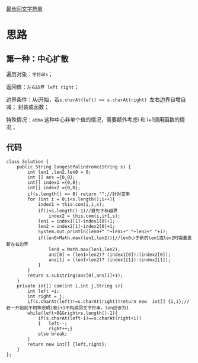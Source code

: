 [最长回文字符串](https://leetcode-cn.com/problems/longest-palindromic-substring/)
# 思路
##  第一种：中心扩散
遍历对象：`字符串s`；

返回值：`左右边界 left right`；

边界条件：从i开始，若`s.charAt(left) == s.charAt(right) `左右边界自增自减； 封装成函数；

特殊情况：`abba` 这种中心非单个值的情况，需要额外考虑i 和 i+1调用函数的情况；

## 代码
```
class Solution {
    public String longestPalindrome(String s) {
        int len1 ,len2,len0 = 0;
        int [] ans ={0,0};
        int[] index1 ={0,0};
        int[] index2 ={0,0};
        if(s.length() == 0) return "";//针对空串
        for (int i = 0;i<s.length();i++){
            index1 = this.com(i,i,s);
            if(i<s.length()-1)//避免下标越界
                index2 = this.com(i,i+1,s);
            len1 = index1[1]-index1[0]+1;
            len2 = index2[1]-index2[0]+1;
            System.out.println(len0+" "+len1+" "+len2+" "+i);
            if(len0<Math.max(len1,len2)){//len0小于新的len1或len2时需要更新左右边界
                len0 = Math.max(len1,len2);
                ans[0] = (len1>len2)? (index1[0]):(index2[0]);
                ans[1] = (len1>len2)? (index1[1]):(index2[1]);
            }
        }
        return s.substring(ans[0],ans[1]+1);
    }
    private int[] com(int i,int j,String s){
        int left =i;
        int right = j;
        if(s.charAt(left)!=s.charAt(right))return new  int[] {i,i};//若一开始就不相等说明i和i+1不构成回文字符串，len应该为1
        while(left>0&&right<s.length()-1){
            if(s.charAt(left-1)==s.charAt(right+1))
            {   left--;
                right++;}
            else break;
        }
        return new int[] {left,right};
    }
};
```
